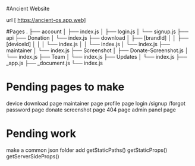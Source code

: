 #Ancient Website

url [ https://ancient-os.app.web]

#Pages
.
├── account
│   ├── index.js
│   ├── login.js
│   └── signup.js
├── api
├── Donation
│   └── index.js
├── download
│   ├── [brandId]
│   │   ├── [deviceId]
│   │   │   └── index.js
│   │   └── index.js
│   └── index.js
├── maintainer
│   └── index.js
├── Screenshot
│   ├── Donate-Screenshot.js
│   └── index.js
├── Team
│   └── index.js
├── Updates
│   └── index.js
├── _app.js
├── _document.js
└── index.js

# Pending pages to make
device download page
maintainer page
profile page
login /signup /forgot password page
donate screenshot page
404 page
admin panel page

# Pending work

make a common json folder
add
getStaticPaths()
getStaticProps()
getServerSideProps()